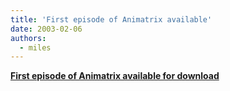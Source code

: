 ```yaml
---
title: 'First episode of Animatrix available'
date: 2003-02-06
authors:
  - miles
---
```


**[First episode of Animatrix available for download](http://whatisthematrix.warnerbros.com/index_anime.html)**
